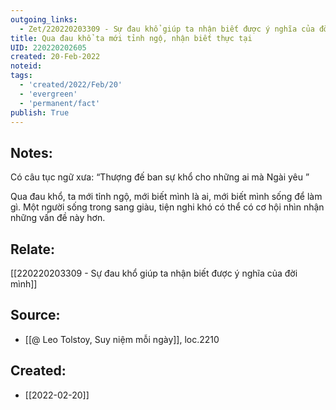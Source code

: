 ```yaml
---
outgoing_links:
  - Zet/220220203309 - Sự đau khổ giúp ta nhận biết được ý nghĩa của đời mình
title: Qua đau khổ ta mới tỉnh ngộ, nhận biết thực tại
UID: 220220202605
created: 20-Feb-2022
noteid:
tags:
  - 'created/2022/Feb/20'
  - 'evergreen'
  - 'permanent/fact'
publish: True
---
```

## Notes:
Có câu tục ngữ xưa: “Thượng đế ban sự khổ cho những ai mà Ngài yêu ”

Qua đau khổ, ta mới tỉnh ngộ, mới biết mình là ai, mới biết mình sống để làm gì. Một người sống trong sang giàu, tiện nghi khó có thể có cơ hội nhìn nhận những vấn đề này hơn.

## Relate:
[[220220203309 - Sự đau khổ giúp ta nhận biết được ý nghĩa của đời mình]]

## Source:
- [[@ Leo Tolstoy, Suy niệm mỗi ngày]], loc.2210



## Created:
- [[2022-02-20]]
